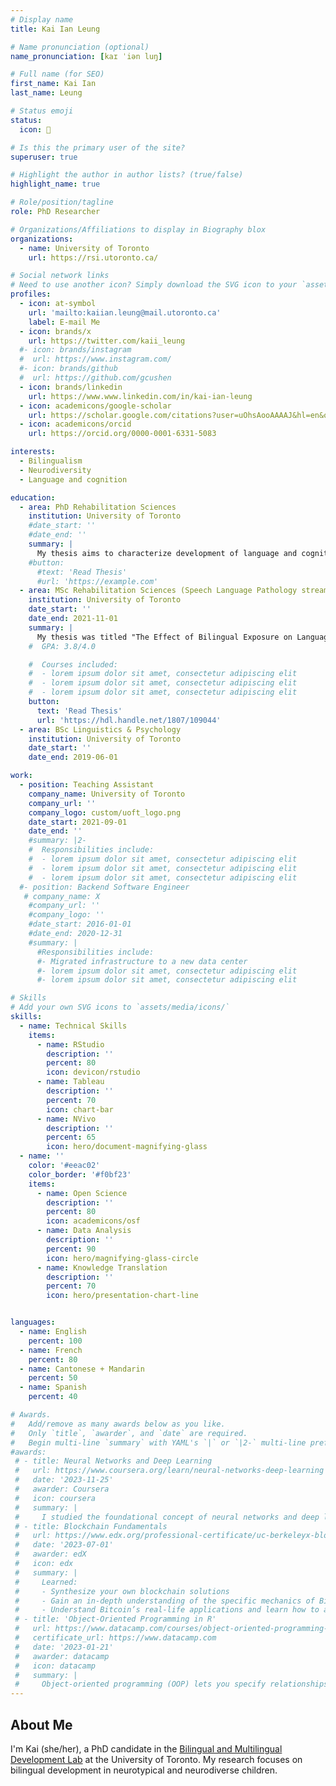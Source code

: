```yaml
---
# Display name
title: Kai Ian Leung

# Name pronunciation (optional)
name_pronunciation: [kaɪ ˈiən luŋ]

# Full name (for SEO)
first_name: Kai Ian
last_name: Leung

# Status emoji
status:
  icon: 🍵

# Is this the primary user of the site?
superuser: true

# Highlight the author in author lists? (true/false)
highlight_name: true

# Role/position/tagline
role: PhD Researcher

# Organizations/Affiliations to display in Biography blox
organizations:
  - name: University of Toronto
    url: https://rsi.utoronto.ca/

# Social network links
# Need to use another icon? Simply download the SVG icon to your `assets/media/icons/` folder.
profiles:
  - icon: at-symbol
    url: 'mailto:kaiian.leung@mail.utoronto.ca'
    label: E-mail Me
  - icon: brands/x
    url: https://twitter.com/kaii_leung
  #- icon: brands/instagram
  #  url: https://www.instagram.com/
  #- icon: brands/github
  #  url: https://github.com/gcushen
  - icon: brands/linkedin
    url: https://www.www.linkedin.com/in/kai-ian-leung
  - icon: academicons/google-scholar
    url: https://scholar.google.com/citations?user=uOhsAooAAAAJ&hl=en&oi=ao
  - icon: academicons/orcid
    url: https://orcid.org/0000-0001-6331-5083

interests:
  - Bilingualism
  - Neurodiversity
  - Language and cognition

education:
  - area: PhD Rehabilitation Sciences
    institution: University of Toronto 
    #date_start: ''
    #date_end: ''
    summary: |
      My thesis aims to characterize development of language and cognition in linguistically diverse children. Supervised by Dr. Monika Molnar and Dr. Elizabeth Rochon, Department of Speech-Language Pathology.  
    #button:
      #text: 'Read Thesis'
      #url: 'https://example.com'
  - area: MSc Rehabilitation Sciences (Speech Language Pathology stream)
    institution: University of Toronto
    date_start: ''
    date_end: 2021-11-01
    summary: |
      My thesis was titled "The Effect of Bilingual Exposure on Language and Cognitive Recovery in Children Following Stroke". Supervised by Dr. Monika Molnar, Department of Speech-Language Pathology. 
    #  GPA: 3.8/4.0

    #  Courses included:
    #  - lorem ipsum dolor sit amet, consectetur adipiscing elit
    #  - lorem ipsum dolor sit amet, consectetur adipiscing elit
    #  - lorem ipsum dolor sit amet, consectetur adipiscing elit
    button:
      text: 'Read Thesis'
      url: 'https://hdl.handle.net/1807/109044'  
  - area: BSc Linguistics & Psychology
    institution: University of Toronto
    date_start: ''
    date_end: 2019-06-01

work:
  - position: Teaching Assistant
    company_name: University of Toronto
    company_url: ''
    company_logo: custom/uoft_logo.png
    date_start: 2021-09-01
    date_end: ''
    #summary: |2-
    #  Responsibilities include:
    #  - lorem ipsum dolor sit amet, consectetur adipiscing elit
    #  - lorem ipsum dolor sit amet, consectetur adipiscing elit
    #  - lorem ipsum dolor sit amet, consectetur adipiscing elit
  #- position: Backend Software Engineer
   # company_name: X
    #company_url: ''
    #company_logo: ''
    #date_start: 2016-01-01
    #date_end: 2020-12-31
    #summary: |
      #Responsibilities include:
      #- Migrated infrastructure to a new data center
      #- lorem ipsum dolor sit amet, consectetur adipiscing elit
      #- lorem ipsum dolor sit amet, consectetur adipiscing elit

# Skills
# Add your own SVG icons to `assets/media/icons/`
skills:
  - name: Technical Skills
    items:
      - name: RStudio
        description: ''
        percent: 80
        icon: devicon/rstudio
      - name: Tableau
        description: ''
        percent: 70
        icon: chart-bar
      - name: NVivo
        description: ''
        percent: 65
        icon: hero/document-magnifying-glass
  - name: ''
    color: '#eeac02'
    color_border: '#f0bf23'
    items:
      - name: Open Science
        description: ''
        percent: 80
        icon: academicons/osf
      - name: Data Analysis
        description: ''
        percent: 90
        icon: hero/magnifying-glass-circle
      - name: Knowledge Translation
        description: ''
        percent: 70
        icon: hero/presentation-chart-line


languages:
  - name: English
    percent: 100
  - name: French
    percent: 80
  - name: Cantonese + Mandarin
    percent: 50
  - name: Spanish
    percent: 40  

# Awards.
#   Add/remove as many awards below as you like.
#   Only `title`, `awarder`, and `date` are required.
#   Begin multi-line `summary` with YAML's `|` or `|2-` multi-line prefix and indent 2 spaces below.
#awards:
 # - title: Neural Networks and Deep Learning
 #   url: https://www.coursera.org/learn/neural-networks-deep-learning
 #   date: '2023-11-25'
 #   awarder: Coursera
 #   icon: coursera
 #   summary: |
 #     I studied the foundational concept of neural networks and deep learning. By the end, I was familiar with the significant technological trends driving the rise of deep learning; build, train, and apply fully connected deep neural networks; implement efficient (vectorized) neural networks; identify key parameters in a neural network’s architecture; and apply deep learning to your own applications.
 # - title: Blockchain Fundamentals
 #   url: https://www.edx.org/professional-certificate/uc-berkeleyx-blockchain-fundamentals
 #   date: '2023-07-01'
 #   awarder: edX
 #   icon: edx
 #   summary: |
 #     Learned:
 #     - Synthesize your own blockchain solutions
 #     - Gain an in-depth understanding of the specific mechanics of Bitcoin
 #     - Understand Bitcoin’s real-life applications and learn how to attack and destroy Bitcoin, Ethereum, smart contracts and Dapps, and alternatives to Bitcoin’s Proof-of-Work consensus algorithm
 # - title: 'Object-Oriented Programming in R'
 #   url: https://www.datacamp.com/courses/object-oriented-programming-with-s3-and-r6-in-r
 #   certificate_url: https://www.datacamp.com
 #   date: '2023-01-21'
 #   awarder: datacamp
 #   icon: datacamp
 #   summary: |
 #     Object-oriented programming (OOP) lets you specify relationships between functions and the objects that they can act on, helping you manage complexity in your code. This is an intermediate level course, providing an introduction to OOP, using the S3 and R6 systems. S3 is a great day-to-day R programming tool that simplifies some of the functions that you write. R6 is especially useful for industry-specific analyses, working with web APIs, and building GUIs.
---
```


## About Me
I'm Kai (she/her), a PhD candidate in the [Bilingual and Multilingual Development Lab](https://www.bamtoronto.ca) at the University of Toronto. My research focuses on bilingual development in neurotypical and neurodiverse children.